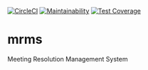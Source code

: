 [![CircleCI](https://circleci.com/gh/niomwungeri-fabrice/mrms/tree/develop.svg?style=svg)](https://circleci.com/gh/niomwungeri-fabrice/mrms/tree/develop)
[![Maintainability](https://api.codeclimate.com/v1/badges/f65111fcfa3c05a977d4/maintainability)](https://codeclimate.com/github/niomwungeri-fabrice/mrms/maintainability)
[![Test Coverage](https://api.codeclimate.com/v1/badges/f65111fcfa3c05a977d4/test_coverage)](https://codeclimate.com/github/niomwungeri-fabrice/mrms/test_coverage)
# mrms

Meeting Resolution Management System

